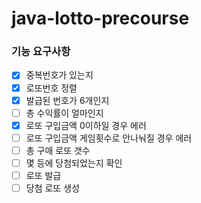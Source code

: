 # java-lotto-precourse

### 기능 요구사항

+ [x] 중복번호가 있는지
+ [x] 로또번호 정렬
+ [x] 발급된 번호가 6개인지
+ [ ] 총 수익률이 얼마인지
+ [x] 로또 구입금액 0이하일 경우 에러
+ [ ] 로또 구입금액 게임횟수로 안나눠질 경우 에러
+ [ ] 총 구매 로또 갯수
+ [ ] 몇 등에 당첨되었는지 확인
+ [ ] 로또 발급
+ [ ] 당첨 로또 생성
